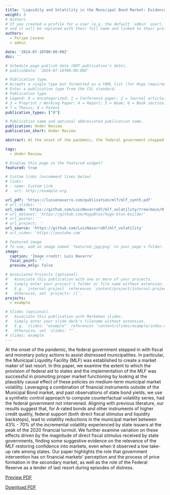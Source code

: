 ```yaml
---
title: 'Liquidity and Volatility in the Municipal Bond Market: Evidence from the Municipal Liquidity Facility and other early interventions'
weight: 3
# Authors
# If you created a profile for a user (e.g. the default `admin` user), write the username (folder name) here
# and it will be replaced with their full name and linked to their profile.
authors:
  - Felipe Lozano
  - admin

date: '2024-07-10T00:00:00Z'
doi: ''

# Schedule page publish date (NOT publication's date).
# publishDate: '2024-07-10T00:00:00Z'

# Publication type.
# Accepts a single type but formatted as a YAML list (for Hugo requirements).
# Enter a publication type from the CSL standard.
# Publication type.
# Legend: 0 = Uncategorized; 1 = Conference paper; 2 = Journal article;
# 3 = Preprint / Working Paper; 4 = Report; 5 = Book; 6 = Book section;
# 7 = Thesis; 8 = Patent
publication_types: ["8"]

# Publication name and optional abbreviated publication name.
publication: Under Review 
publication_short: Under Review 

abstract: At the onset of the pandemic, the federal government stepped in with fiscal and monetary policy actions to assist distressed municipalities. In particular, the Municipal Liquidity Facility (MLF) was established to create a market maker of last resort. In this paper, we examine the extent to which the provision of federal aid to states and the implementation of the MLF was successful in promoting proper market functioning by looking at the plausibly causal effect of these policies on medium-term municipal market volatility. Leveraging a combination of financial instruments outside of the Municipal Bond market, and past observations of state bond yields, we use a synthetic control approach to compute counterfactual volatility series, had the federal government not intervened. Aligning with previous literature, our results suggest that, for A-rated bonds and other instruments of higher credit quality, federal support (both direct fiscal stimulus and liquidity backstops), lead to volatility reductions in the municipal market between 43\% - 70\% of the incremental volatility experienced by state issuers at the peak of the 2020 financial turmoil. We further examine variation on these effects driven by the magnitude of direct fiscal stimulus received by state governments, finding some suggestive evidence on the relevance of the MLF restoring confidence into markets, even when it observed a low take-up rate among states. Our paper highlights the role that government intervention has on financial markets' perception and the process of price formation in the secondary market, as well as the role of the Federal Reserve as a lender of last resort during episodes of distress. 

tags:
  - Under Review

# Display this page in the Featured widget?
featured: true

# Custom links (uncomment lines below)
# links:
# - name: Custom Link
#   url: http://example.org

url_pdf: 'https://luisenavarro.com/publication/mlf/mlf_synth.pdf'
# url_slides: ''
url_code: 'https://github.com/LuisNavarro07/mlf_volatility/tree/main/0_Script'
# url_dataset: 'https://github.com/HugoBlox/hugo-blox-builder'
# url_poster: ''
# url_project: ''
url_source: 'https://github.com/LuisNavarro07/mlf_volatility'
# url_video: 'https://youtube.com'

# Featured image
# To use, add an image named `featured.jpg/png` to your page's folder.
image:
  caption: 'Image credit: Luis Navarro'
  focal_point: ''
  preview_only: false

# Associated Projects (optional).
#   Associate this publication with one or more of your projects.
#   Simply enter your project's folder or file name without extension.
#   E.g. `internal-project` references `content/project/internal-project/index.md`.
#   Otherwise, set `projects: []`.
projects:
  - example

# Slides (optional).
#   Associate this publication with Markdown slides.
#   Simply enter your slide deck's filename without extension.
#   E.g. `slides: "example"` references `content/slides/example/index.md`.
#   Otherwise, set `slides: ""`.
# slides: example
---
```


At the onset of the pandemic, the federal government stepped in with fiscal and monetary policy actions to assist distressed municipalities. In particular, the Municipal Liquidity Facility (MLF) was established to create a market maker of last resort. In this paper, we examine the extent to which the provision of federal aid to states and the implementation of the MLF was successful in promoting proper market functioning by looking at the plausibly causal effect of these policies on medium-term municipal market volatility. Leveraging a combination of financial instruments outside of the Municipal Bond market, and past observations of state bond yields, we use a synthetic control approach to compute counterfactual volatility series, had the federal government not intervened. Aligning with previous literature, our results suggest that, for A-rated bonds and other instruments of higher credit quality, federal support (both direct fiscal stimulus and liquidity backstops), lead to volatility reductions in the municipal market between 43\% - 70\% of the incremental volatility experienced by state issuers at the peak of the 2020 financial turmoil. We further examine variation on these effects driven by the magnitude of direct fiscal stimulus received by state governments, finding some suggestive evidence on the relevance of the MLF restoring confidence into markets, even when it observed a low take-up rate among states. Our paper highlights the role that government intervention has on financial markets' perception and the process of price formation in the secondary market, as well as the role of the Federal Reserve as a lender of last resort during episodes of distress. 

<a href="mlf_synth.pdf" target="_blank" class="btn btn-primary">Preview PDF</a>

<a href="mlf_synth.pdf" download class="btn btn-secondary">Download PDF</a>

